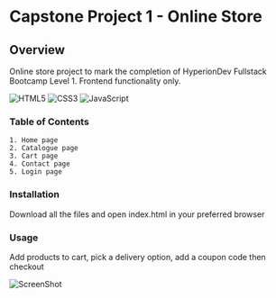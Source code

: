 # Capstone Project 1 - Online Store

## Overview

Online store project to mark the completion of HyperionDev Fullstack Bootcamp Level 1.
Frontend functionality only.

![HTML5](https://img.shields.io/badge/html5-%23E34F26.svg?style=for-the-badge&logo=html5&logoColor=white)
![CSS3](https://img.shields.io/badge/css3-%231572B6.svg?style=for-the-badge&logo=css3&logoColor=white)
![JavaScript](https://img.shields.io/badge/javascript-%23323330.svg?style=for-the-badge&logo=javascript&logoColor=%23F7DF1E)

### Table of Contents

    1. Home page
    2. Catalogue page
    3. Cart page
    4. Contact page
    5. Login page

### Installation

Download all the files and open index.html in your preferred browser

### Usage

Add products to cart, pick a delivery option, add a coupon code then checkout

![ScreenShot](Screenshot.png)
